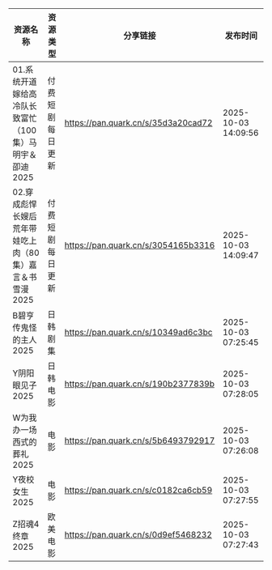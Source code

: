 | 资源名称                             | 资源类型     | 分享链接                                | 发布时间                |
| -------------------------------- | -------- | ----------------------------------- | ------------------- |
| 01.系统开道嫁给高冷队长致富忙（100集）马明宇＆卲迪2025 | 付费短剧每日更新 | https://pan.quark.cn/s/35d3a20cad72 | 2025-10-03 14:09:56 |
| 02.穿成彪悍长嫂后荒年带娃吃上肉（80集）嘉言＆书雪漫2025 | 付费短剧每日更新 | https://pan.quark.cn/s/3054165b3316 | 2025-10-03 14:09:47 |
| B碧亨传鬼怪的主人2025                    | 日韩剧集     | https://pan.quark.cn/s/10349ad6c3bc | 2025-10-03 07:25:45 |
| Y阴阳眼见子2025                       | 日韩电影     | https://pan.quark.cn/s/190b2377839b | 2025-10-03 07:28:05 |
| W为我办一场西式的葬礼2025                  | 电影       | https://pan.quark.cn/s/5b6493792917 | 2025-10-03 07:26:08 |
| Y夜校女生2025                        | 电影       | https://pan.quark.cn/s/c0182ca6cb59 | 2025-10-03 07:27:55 |
| Z招魂4终章2025                       | 欧美电影     | https://pan.quark.cn/s/0d9ef5468232 | 2025-10-03 07:27:43 |
